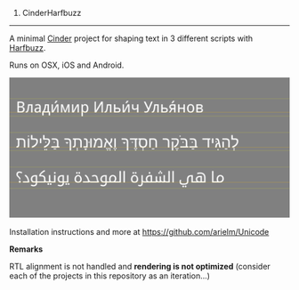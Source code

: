 1. CinderHarfbuzz
--------------

A minimal [Cinder](https://github.com/cinder/Cinder) project for shaping text in 3 different scripts with [Harfbuzz](https://github.com/behdad/harfbuzz).  

Runs on OSX, iOS and Android.  

![Screenshot](screenshot.png)  

Installation instructions and more at https://github.com/arielm/Unicode  

**Remarks**

RTL alignment is not handled and **rendering is not optimized** (consider each of the projects in this repository as an iteration...)
